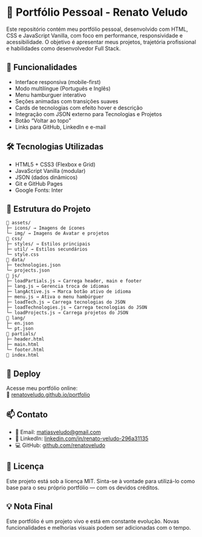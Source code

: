 # 🧠 Portfólio Pessoal - Renato Veludo

Este repositório contém meu portfólio pessoal, desenvolvido com HTML, CSS e JavaScript Vanilla, com foco em performance, responsividade e acessibilidade. O objetivo é apresentar meus projetos, trajetória profissional e habilidades como desenvolvedor Full Stack.

## 📌 Funcionalidades
- Interface responsiva (mobile-first)
- Modo multilíngue (Português e Inglês)
- Menu hamburguer interativo
- Seções animadas com transições suaves
- Cards de tecnologias com efeito hover e descrição
- Integração com JSON externo para Tecnologias e Projetos
- Botão “Voltar ao topo”
- Links para GitHub, LinkedIn e e-mail

## 🛠️ Tecnologias Utilizadas
- HTML5 + CSS3 (Flexbox e Grid)
- JavaScript Vanilla (modular)
- JSON (dados dinâmicos)
- Git e GitHub Pages
- Google Fonts: Inter

## 🧩 Estrutura do Projeto
```
📁 assets/
├─ icons/ → Imagens de ícones
└─ img/ → Imagens de Avatar e projetos
📁 css/
├─ styles/ → Estilos principais
├─ util/ → Estilos secundários
└─ style.css
📁 data/
├─ technologies.json
└─ projects.json
📁 js/
├─ loadPartials.js → Carrega header, main e footer
├─ lang.js → Gerencia troca de idiomas
├─ langActive.js → Marca botão ativo de idioma
├─ menu.js → Ativa o menu hambúrguer
├─ loadTech.js → Carrega tecnologias do JSON
├─ loadTechnologies.js → Carrega tecnologias do JSON
└─ loadProjects.js → Carrega projetos do JSON
📁 lang/
├─ en.json
└─ pt.json
📁 partials/
├─ header.html
├─ main.html
└─ footer.html
📄 index.html
```

## 🚀 Deploy

Acesse meu portfólio online:  
🔗 [renatoveludo.github.io/portfolio](https://renatoveludo.github.io/portfolio)

## 📫 Contato
- 📧 Email: [matiasveludo@gmail.com](mailto:matiasveludo@gmail.com)  
- 💼 LinkedIn: [linkedin.com/in/renato-veludo-296a31135](https://linkedin.com/in/renato-veludo-296a31135)  
- 💻 GitHub: [github.com/renatoveludo](https://github.com/renatoveludo)

## 📄 Licença
Este projeto está sob a licença MIT. Sinta-se à vontade para utilizá-lo como base para o seu próprio portfólio — com os devidos créditos.

## 💡 Nota Final
Este portfólio é um projeto vivo e está em constante evolução. Novas funcionalidades e melhorias visuais podem ser adicionadas com o tempo.
